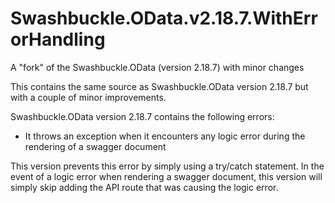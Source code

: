 # Swashbuckle.OData.v2.18.7.WithErrorHandling
A "fork" of the Swashbuckle.OData (version 2.18.7) with minor changes

This contains the same source as Swashbuckle.OData version 2.18.7 but with a couple of minor improvements.

Swashbuckle.OData version 2.18.7 contains the following errors:
- It throws an exception when it encounters any logic error during the rendering of a swagger document

This version prevents this error by simply using a try/catch statement. In the event of a logic error when rendering a swagger document, this version will simply skip adding the API route that was causing the logic error.
